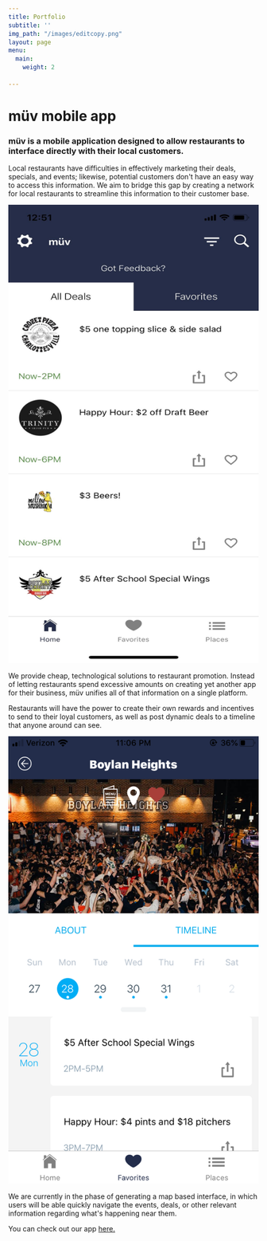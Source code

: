 ```yaml
---
title: Portfolio
subtitle: ''
img_path: "/images/editcopy.png"
layout: page
menu:
  main:
    weight: 2

---
```

# müv mobile app

### **müv is a mobile application designed to allow restaurants to interface directly with their local customers.**

Local restaurants have difficulties in effectively marketing their deals, specials, and events; likewise, potential customers don't have an easy way to access this information. We aim to bridge this gap by creating a network for local restaurants to streamline this information to their customer base.

![](/images/rsz_img_3317.jpg)

We provide cheap, technological solutions to restaurant promotion. Instead of letting restaurants spend excessive amounts on creating yet another app for their business, müv unifies all of that information on a single platform. 

Restaurants will have the power to create their own rewards and incentives to send to their loyal customers, as well as post dynamic deals to a timeline that anyone around can see.

![](/images/restpage.png)

We are currently in the phase of generating a map based interface, in which users will be able quickly navigate the events, deals, or other relevant information regarding what's happening near them. 

You can check out our app [here.](https://apps.apple.com/us/app/themüv/id1481723912?ls=1 "iOS download")